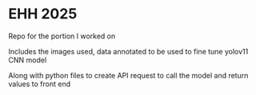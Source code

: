# EHH 2025
Repo for the portion I worked on

Includes the images used, data annotated to be used to fine tune yolov11 CNN model

Along with python files to create API request to call the model and return values to front end
